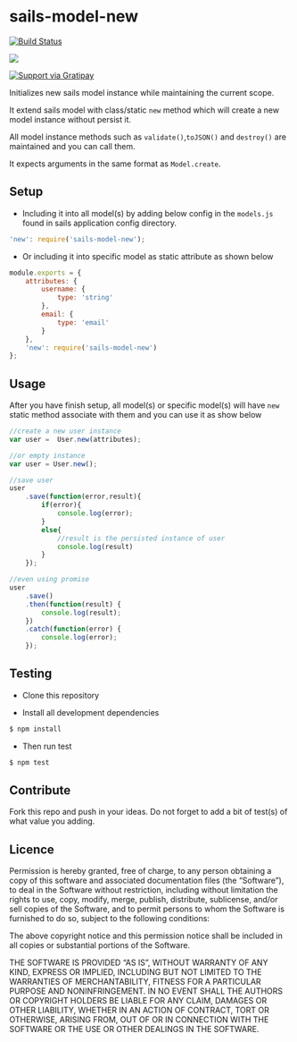 sails-model-new
================
[![Build Status](https://travis-ci.org/lykmapipo/sails-model-new.svg?branch=master)](https://travis-ci.org/lykmapipo/sails-model-new)

<img src="//img.shields.io/gratipay/lykmapipo.svg">

[![Support via Gratipay](https://cdn.rawgit.com/gratipay/gratipay-badge/2.3.0/dist/gratipay.svg)](https://gratipay.com/lykmapipo/)

Initializes new sails model instance while maintaining the current scope.

It extend sails model with class/static `new` method which will create 
a new model instance without persist it.

All model instance methods such as `validate()`,`toJSON()` 
and `destroy()` are maintained and you can call them.

It expects arguments in the same format as `Model.create`.

## Setup

- Including it into all model(s) by adding below config 
in the `models.js` found in sails application config directory.

```js
'new': require('sails-model-new');
```

- Or including it into specific model as static attribute as shown below

```js
module.exports = {
    attributes: {
        username: {
            type: 'string'
        },
        email: {
            type: 'email'
        }
    },
    'new': require('sails-model-new')
};
```

## Usage
After you have finish setup, all model(s) or specific model(s) will 
have `new` static method associate with them and you can use it as 
show below

```js
//create a new user instance
var user =  User.new(attributes);

//or empty instance
var user = User.new();

//save user
user
	.save(function(error,result){
		if(error){
			console.log(error);
		}
		else{
			//result is the persisted instance of user
			console.log(result)
		}
	});

//even using promise
user
	.save()
    .then(function(result) {
    	console.log(result);
    })
    .catch(function(error) {
        console.log(error);
    });
```

## Testing

* Clone this repository

* Install all development dependencies

```sh
$ npm install
```
* Then run test

```sh
$ npm test
```

## Contribute

Fork this repo and push in your ideas. 
Do not forget to add a bit of test(s) of what value you adding.

## Licence

Permission is hereby granted, free of charge, to any person obtaining a copy of this software and associated documentation files (the “Software”), to deal in the Software without restriction, including without limitation the rights to use, copy, modify, merge, publish, distribute, sublicense, and/or sell copies of the Software, and to permit persons to whom the Software is furnished to do so, subject to the following conditions:

The above copyright notice and this permission notice shall be included in all copies or substantial portions of the Software.

THE SOFTWARE IS PROVIDED “AS IS”, WITHOUT WARRANTY OF ANY KIND, EXPRESS OR IMPLIED, INCLUDING BUT NOT LIMITED TO THE WARRANTIES OF MERCHANTABILITY, FITNESS FOR A PARTICULAR PURPOSE AND NONINFRINGEMENT. IN NO EVENT SHALL THE AUTHORS OR COPYRIGHT HOLDERS BE LIABLE FOR ANY CLAIM, DAMAGES OR OTHER LIABILITY, WHETHER IN AN ACTION OF CONTRACT, TORT OR OTHERWISE, ARISING FROM, OUT OF OR IN CONNECTION WITH THE SOFTWARE OR THE USE OR OTHER DEALINGS IN THE SOFTWARE. 